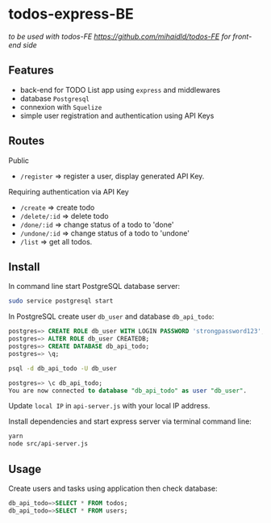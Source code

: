 # todos-express-BE

_to be used with todos-FE https://github.com/mihaidld/todos-FE for front-end side_

## Features

-   back-end for TODO List app using `express` and middlewares
-   database `Postgresql`
-   connexion with `Squelize`
-   simple user registration and authentication using API Keys

## Routes

Public

-   `/register` => register a user, display generated API Key.

Requiring authentication via API Key

-   `/create` => create todo
-   `/delete/:id` => delete todo
-   `/done/:id` => change status of a todo to 'done'
-   `/undone/:id` => change status of a todo to 'undone'
-   `/list` => get all todos.

## Install

In command line start PostgreSQL database server:

```bash
sudo service postgresql start
```

In PostgreSQL create user `db_user` and database `db_api_todo`:

```sql
postgres=> CREATE ROLE db_user WITH LOGIN PASSWORD 'strongpassword123';
postgres=> ALTER ROLE db_user CREATEDB;
postgres=> CREATE DATABASE db_api_todo;
postgres=> \q;
```

```bash
psql -d db_api_todo -U db_user
```

```sql
postgres=> \c db_api_todo;
You are now connected to database "db_api_todo" as user "db_user".
```

Update `local IP` in `api-server.js` with your local IP address.

Install dependencies and start express server via terminal command line:

```bash
yarn
node src/api-server.js
```

## Usage

Create users and tasks using application then check database:

```sql
db_api_todo=>SELECT * FROM todos;
db_api_todo=>SELECT * FROM users;
```
